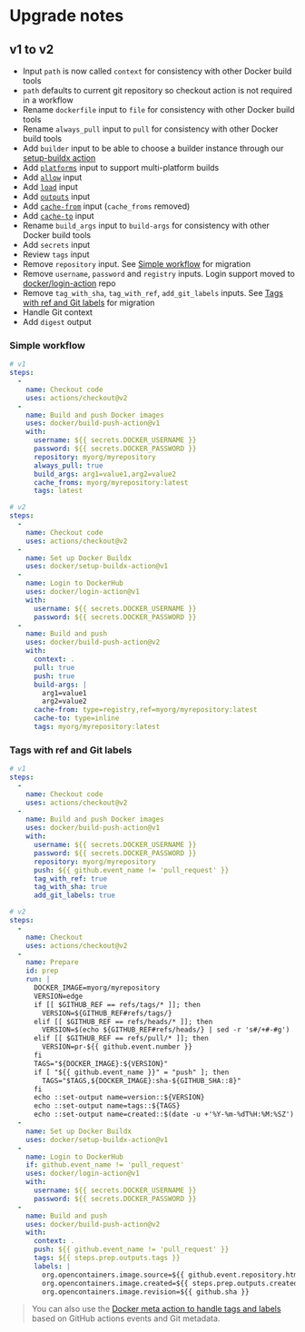 # Upgrade notes

## v1 to v2

* Input `path` is now called `context` for consistency with other Docker build tools
* `path` defaults to current git repository so checkout action is not required in a workflow
* Rename `dockerfile` input to `file` for consistency with other Docker build tools
* Rename `always_pull` input to `pull` for consistency with other Docker build tools
* Add `builder` input to be able to choose a builder instance through our [setup-buildx action](https://github.com/docker/setup-buildx-action)
* Add [`platforms`](https://github.com/docker/buildx#---platformvaluevalue) input to support multi-platform builds
* Add [`allow`](https://github.com/docker/buildx#--allowentitlement) input
* Add [`load`](https://github.com/docker/buildx#--load) input
* Add [`outputs`](https://github.com/docker/buildx#-o---outputpath-typetypekeyvalue) input
* Add [`cache-from`](https://github.com/docker/buildx#--cache-fromnametypetypekeyvalue) input (`cache_froms` removed)
* Add [`cache-to`](https://github.com/docker/buildx#--cache-tonametypetypekeyvalue) input
* Rename `build_args` input to `build-args` for consistency with other Docker build tools
* Add `secrets` input
* Review `tags` input
* Remove `repository` input. See [Simple workflow](#simple-workflow) for migration
* Remove `username`, `password` and `registry` inputs. Login support moved to [docker/login-action](https://github.com/docker/login-action) repo
* Remove `tag_with_sha`, `tag_with_ref`, `add_git_labels` inputs. See [Tags with ref and Git labels](#tags-with-ref-and-git-labels) for migration
* Handle Git context
* Add `digest` output

### Simple workflow

```yaml
# v1
steps:
  -
    name: Checkout code
    uses: actions/checkout@v2
  -
    name: Build and push Docker images
    uses: docker/build-push-action@v1
    with:
      username: ${{ secrets.DOCKER_USERNAME }}
      password: ${{ secrets.DOCKER_PASSWORD }}
      repository: myorg/myrepository
      always_pull: true
      build_args: arg1=value1,arg2=value2
      cache_froms: myorg/myrepository:latest
      tags: latest
```

```yaml
# v2
steps:
  -
    name: Checkout code
    uses: actions/checkout@v2
  -
    name: Set up Docker Buildx
    uses: docker/setup-buildx-action@v1
  -
    name: Login to DockerHub
    uses: docker/login-action@v1
    with:
      username: ${{ secrets.DOCKER_USERNAME }}
      password: ${{ secrets.DOCKER_PASSWORD }}
  -
    name: Build and push
    uses: docker/build-push-action@v2
    with:
      context: .
      pull: true
      push: true
      build-args: |
        arg1=value1
        arg2=value2
      cache-from: type=registry,ref=myorg/myrepository:latest
      cache-to: type=inline
      tags: myorg/myrepository:latest
```

### Tags with ref and Git labels

```yaml
# v1
steps:
  -
    name: Checkout code
    uses: actions/checkout@v2
  -
    name: Build and push Docker images
    uses: docker/build-push-action@v1
    with:
      username: ${{ secrets.DOCKER_USERNAME }}
      password: ${{ secrets.DOCKER_PASSWORD }}
      repository: myorg/myrepository
      push: ${{ github.event_name != 'pull_request' }}
      tag_with_ref: true
      tag_with_sha: true
      add_git_labels: true
```

```yaml
# v2
steps:
  -
    name: Checkout
    uses: actions/checkout@v2
  -
    name: Prepare
    id: prep
    run: |
      DOCKER_IMAGE=myorg/myrepository
      VERSION=edge
      if [[ $GITHUB_REF == refs/tags/* ]]; then
        VERSION=${GITHUB_REF#refs/tags/}
      elif [[ $GITHUB_REF == refs/heads/* ]]; then
        VERSION=$(echo ${GITHUB_REF#refs/heads/} | sed -r 's#/+#-#g')
      elif [[ $GITHUB_REF == refs/pull/* ]]; then
        VERSION=pr-${{ github.event.number }}
      fi
      TAGS="${DOCKER_IMAGE}:${VERSION}"
      if [ "${{ github.event_name }}" = "push" ]; then
        TAGS="$TAGS,${DOCKER_IMAGE}:sha-${GITHUB_SHA::8}"
      fi
      echo ::set-output name=version::${VERSION}
      echo ::set-output name=tags::${TAGS}
      echo ::set-output name=created::$(date -u +'%Y-%m-%dT%H:%M:%SZ')
  -
    name: Set up Docker Buildx
    uses: docker/setup-buildx-action@v1
  -
    name: Login to DockerHub
    if: github.event_name != 'pull_request'
    uses: docker/login-action@v1 
    with:
      username: ${{ secrets.DOCKER_USERNAME }}
      password: ${{ secrets.DOCKER_PASSWORD }}
  -
    name: Build and push
    uses: docker/build-push-action@v2
    with:
      context: .
      push: ${{ github.event_name != 'pull_request' }}
      tags: ${{ steps.prep.outputs.tags }}
      labels: |
        org.opencontainers.image.source=${{ github.event.repository.html_url }}
        org.opencontainers.image.created=${{ steps.prep.outputs.created }}
        org.opencontainers.image.revision=${{ github.sha }}
```

> You can also use the [Docker meta action to handle tags and labels](docs/advanced/tags-labels.md) based on GitHub
> actions events and Git metadata.
